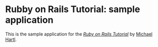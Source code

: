 # Rubby on Rails Tutorial: sample application

This is the sample application for the [*Ruby on Rails Tutorial*](http://railstutorial.org/)
by [Michael Hartl](http://michaelhartl.com).
